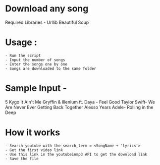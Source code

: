 # Download any song

Required Libraries - 
	Urllib
	Beautiful Soup

# Usage :
	- Run the script
	- Input the number of songs
	- Enter the songs one by one
	- Songs are downloaded to the same folder

# Sample Input - 

5
Kygo It Ain't Me 
Gryffin & Illenium ft. Daya - Feel Good
Taylor Swift- We Are Never Ever Getting Back Together
Alesso Years
Adele- Rolling in the Deep

# How it works
	- Search youtube with the search_term = <SongName + 'lyrics'>
	- Get the first video link
	- Use this link in the youtubeinmp3 API to get the download link
	- Save the file
